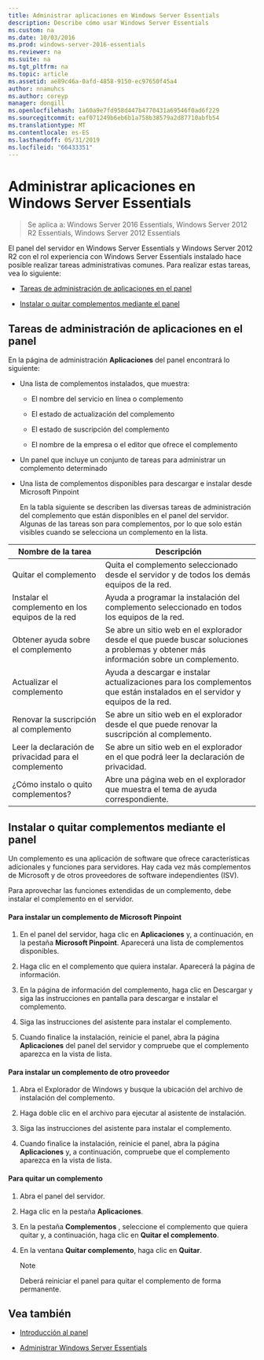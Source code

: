 ```yaml
---
title: Administrar aplicaciones en Windows Server Essentials
description: Describe cómo usar Windows Server Essentials
ms.custom: na
ms.date: 10/03/2016
ms.prod: windows-server-2016-essentials
ms.reviewer: na
ms.suite: na
ms.tgt_pltfrm: na
ms.topic: article
ms.assetid: ae89c46a-0afd-4858-9150-ec97650f45a4
author: nnamuhcs
ms.author: coreyp
manager: dongill
ms.openlocfilehash: 1a60a9e7fd958d447b4770431a69546f0ad6f229
ms.sourcegitcommit: eaf071249b6eb6b1a758b38579a2d87710abfb54
ms.translationtype: MT
ms.contentlocale: es-ES
ms.lasthandoff: 05/31/2019
ms.locfileid: "66433351"
---
```

# <a name="manage-applications-in-windows-server-essentials"></a>Administrar aplicaciones en Windows Server Essentials

>Se aplica a: Windows Server 2016 Essentials, Windows Server 2012 R2 Essentials, Windows Server 2012 Essentials
 
 El panel del servidor en Windows Server Essentials y Windows Server 2012 R2 con el rol experiencia con Windows Server Essentials instalado hace posible realizar tareas administrativas comunes. Para realizar estas tareas, vea lo siguiente:  
  
-   [Tareas de administración de aplicaciones en el panel](Manage-Applications-in-Windows-Server-Essentials.md#BKMK_1)  
  
-   [Instalar o quitar complementos mediante el panel](Manage-Applications-in-Windows-Server-Essentials.md#BKMK_2)  
  
##  <a name="BKMK_1"></a> Tareas de administración de aplicaciones en el panel  
 En la página de administración **Aplicaciones** del panel encontrará lo siguiente:  
  
- Una lista de complementos instalados, que muestra:  
  
  -   El nombre del servicio en línea o complemento  
  
  -   El estado de actualización del complemento  
  
  -   El estado de suscripción del complemento  
  
  -   El nombre de la empresa o el editor que ofrece el complemento  
  
- Un panel que incluye un conjunto de tareas para administrar un complemento determinado  
  
- Una lista de complementos disponibles para descargar e instalar desde Microsoft Pinpoint  
  
  En la tabla siguiente se describen las diversas tareas de administración del complemento que están disponibles en el panel del servidor. Algunas de las tareas son para complementos, por lo que solo están visibles cuando se selecciona un complemento en la lista.  
  
|Nombre de la tarea|Descripción|  
|---------------|-----------------|  
|Quitar el complemento|Quita el complemento seleccionado desde el servidor y de todos los demás equipos de la red.|  
|Instalar el complemento en los equipos de la red|Ayuda a programar la instalación del complemento seleccionado en todos los equipos de la red.|  
|Obtener ayuda sobre el complemento|Se abre un sitio web en el explorador desde el que puede buscar soluciones a problemas y obtener más información sobre un complemento.|  
|Actualizar el complemento|Ayuda a descargar e instalar actualizaciones para los complementos que están instalados en el servidor y equipos de la red.|  
|Renovar la suscripción al complemento|Se abre un sitio web en el explorador desde el que puede renovar la suscripción al complemento.|  
|Leer la declaración de privacidad para el complemento|Se abre un sitio web en el explorador en el que podrá leer la declaración de privacidad.|  
|¿Cómo instalo o quito complementos?|Abre una página web en el explorador que muestra el tema de ayuda correspondiente.|  
  
##  <a name="BKMK_2"></a> Instalar o quitar complementos mediante el panel  
 Un complemento es una aplicación de software que ofrece características adicionales y funciones para servidores. Hay cada vez más complementos de Microsoft y de otros proveedores de software independientes (ISV).  
  
 Para aprovechar las funciones extendidas de un complemento, debe instalar el complemento en el servidor.  
  
#### <a name="to-install-an-add-in-from-microsoft-pinpoint"></a>Para instalar un complemento de Microsoft Pinpoint  
  
1.  En el panel del servidor, haga clic en **Aplicaciones** y, a continuación, en la pestaña **Microsoft Pinpoint**.  Aparecerá una lista de complementos disponibles.  
  
2.  Haga clic en el complemento que quiera instalar. Aparecerá la página de información.  
  
3.  En la página de información del complemento, haga clic en Descargar y siga las instrucciones en pantalla para descargar e instalar el complemento.  
  
4.  Siga las instrucciones del asistente para instalar el complemento.  
  
5.  Cuando finalice la instalación, reinicie el panel, abra la página **Aplicaciones** del panel del servidor y compruebe que el complemento aparezca en la vista de lista.  
  
#### <a name="to-install-an-add-in-from-another-provider"></a>Para instalar un complemento de otro proveedor  
  
1.  Abra el Explorador de Windows y busque la ubicación del archivo de instalación del complemento.  
  
2.  Haga doble clic en el archivo para ejecutar al asistente de instalación.  
  
3.  Siga las instrucciones del asistente para instalar el complemento.  
  
4.  Cuando finalice la instalación, reinicie el panel, abra la página **Aplicaciones** y, a continuación, compruebe que el complemento aparezca en la vista de lista.  
  
#### <a name="to-remove-an-add-in"></a>Para quitar un complemento  
  
1.  Abra el panel del servidor.  
  
2.  Haga clic en la pestaña **Aplicaciones**.  
  
3.  En la pestaña **Complementos** , seleccione el complemento que quiera quitar y, a continuación, haga clic en **Quitar el complemento**.  
  
4.  En la ventana **Quitar complemento**, haga clic en **Quitar**.  
  
    > [!NOTE]
    >  Deberá reiniciar el panel para quitar el complemento de forma permanente.  
  
## <a name="see-also"></a>Vea también  
  
-   [Introducción al panel](Overview-of-the-Dashboard-in-Windows-Server-Essentials.md)  
  
-   [Administrar Windows Server Essentials](Manage-Windows-Server-Essentials.md)
